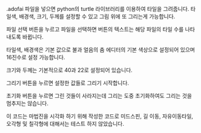 .adofai 파일을 넣으면 python의 turtle 라이브러리를 이용하여 타일을 그려줍니다.
타일색, 배경색, 크기, 두께를 설정할 수 있고 그림 위에 또 그리는게 가능합니다.

파일 선택 버튼을 누르고 파일을 선택하면 버튼의 텍스트는 해당 파일의 타일 수를 나타내도록 바뀝니다.

타일색, 배경색은 기본 값으로 불과 얼음의 춤 에디터의 기본 색상으로 설정되어 있으며 16진수로 설정 가능합니다.

크기와 두께는 기본적으로 40과 22로 설정되어 있습니다.

그리기 버튼을 누르면 설정한 값들로 그리기 시작합니다.

초기화 버튼을 누르면 그린 것들이 사라지는데 그리는 도중 초기화하여도 그리는 것을 멈추지는 않습니다.

이 코드는 마법진을 시각화 하기 위해 작성한 코드로 미드스핀, 길 이동, 자유이동타일, 오각형 및 칠각형에 대해서는 테스트 하지 않았습니다.
